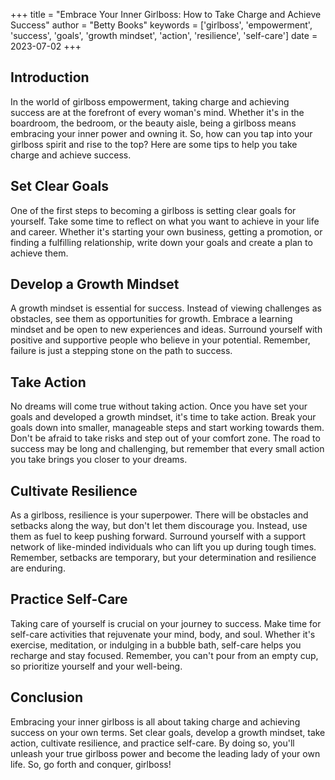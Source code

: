 
+++
title = "Embrace Your Inner Girlboss: How to Take Charge and Achieve Success"
author = "Betty Books"
keywords = ['girlboss', 'empowerment', 'success', 'goals', 'growth mindset', 'action', 'resilience', 'self-care']
date = 2023-07-02
+++
## Introduction

In the world of girlboss empowerment, taking charge and achieving success are at the forefront of every woman's mind. Whether it's in the boardroom, the bedroom, or the beauty aisle, being a girlboss means embracing your inner power and owning it. So, how can you tap into your girlboss spirit and rise to the top? Here are some tips to help you take charge and achieve success.

## Set Clear Goals

One of the first steps to becoming a girlboss is setting clear goals for yourself. Take some time to reflect on what you want to achieve in your life and career. Whether it's starting your own business, getting a promotion, or finding a fulfilling relationship, write down your goals and create a plan to achieve them.

## Develop a Growth Mindset

A growth mindset is essential for success. Instead of viewing challenges as obstacles, see them as opportunities for growth. Embrace a learning mindset and be open to new experiences and ideas. Surround yourself with positive and supportive people who believe in your potential. Remember, failure is just a stepping stone on the path to success.

## Take Action

No dreams will come true without taking action. Once you have set your goals and developed a growth mindset, it's time to take action. Break your goals down into smaller, manageable steps and start working towards them. Don't be afraid to take risks and step out of your comfort zone. The road to success may be long and challenging, but remember that every small action you take brings you closer to your dreams.

## Cultivate Resilience

As a girlboss, resilience is your superpower. There will be obstacles and setbacks along the way, but don't let them discourage you. Instead, use them as fuel to keep pushing forward. Surround yourself with a support network of like-minded individuals who can lift you up during tough times. Remember, setbacks are temporary, but your determination and resilience are enduring.

## Practice Self-Care

Taking care of yourself is crucial on your journey to success. Make time for self-care activities that rejuvenate your mind, body, and soul. Whether it's exercise, meditation, or indulging in a bubble bath, self-care helps you recharge and stay focused. Remember, you can't pour from an empty cup, so prioritize yourself and your well-being.

## Conclusion

Embracing your inner girlboss is all about taking charge and achieving success on your own terms. Set clear goals, develop a growth mindset, take action, cultivate resilience, and practice self-care. By doing so, you'll unleash your true girlboss power and become the leading lady of your own life. So, go forth and conquer, girlboss!
